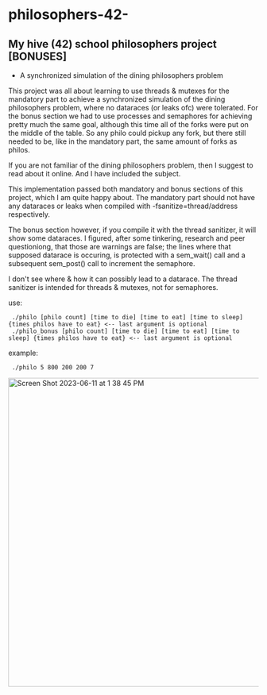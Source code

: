 # philosophers-42-
## My hive (42) school philosophers project [BONUSES]
- A synchronized simulation of the dining philosophers problem

This project was all about learning to use threads & mutexes for the mandatory part to achieve a synchronized simulation of the dining philosophers problem, where no dataraces (or leaks ofc) were tolerated.
For the bonus section we had to use processes and semaphores for achieving pretty much the same goal, although this time all of the forks were put on the middle of the table. So any philo could pickup any fork, but there still needed to be, like in the mandatory part, the same amount of forks as philos.

If you are not familiar of the dining philosophers problem, then I suggest to read about it online. And I have included the subject.

This implementation passed both mandatory and bonus sections of this project, which I am quite happy about. The mandatory part should not have any dataraces or leaks when compiled with -fsanitize=thread/address respectively.

The bonus section however, if you compile it with the thread sanitizer, it will show some dataraces. I figured, after some tinkering, research and peer questioniong, that those are warnings are false; the lines where that supposed datarace is occuring, is protected with a sem_wait() call and a subsequent sem_post() call to increment the semaphore. 

I don't see where & how it can possibly lead to a datarace. The thread sanitizer is intended for threads & mutexes, not for semaphores.

use:


     ./philo [philo count] [time to die] [time to eat] [time to sleep] {times philos have to eat} <-- last argument is optional
     ./philo_bonus [philo count] [time to die] [time to eat] [time to sleep] {times philos have to eat} <-- last argument is optional
example:
      
      
     ./philo 5 800 200 200 7

<img width="622" alt="Screen Shot 2023-06-11 at 1 38 45 PM" src="https://github.com/kenlies/philosophers-42-/assets/97135325/2eefe29d-c944-41c3-8a10-1b2c3bac8717">
